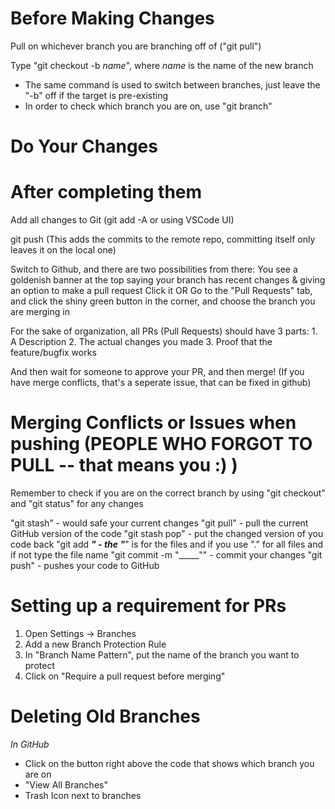 # Before Making Changes
Pull on whichever branch you are branching off of ("git pull")

Type "git checkout -b *name*", where *name* is the name of the new branch
- The same command is used to switch between branches, just leave the "-b" off if the target is pre-existing
- In order to check which branch you are on, use "git branch"

# Do Your Changes

# After completing them
Add all changes to Git (git add -A or using VSCode UI)

git push (This adds the commits to the remote repo, committing itself only leaves it on the local one)

Switch to Github, and there are two possibilities from there:
    You see a goldenish banner at the top saying your branch has recent changes & giving an option to make a pull request
        Click it
    OR
    Go to the "Pull Requests" tab, and click the shiny green button in the corner, and choose the branch you are merging in

For the sake of organization, all PRs (Pull Requests) should have 3 parts:
    1. A Description
    2. The actual changes you made
    3. Proof that the feature/bugfix works

And then wait for someone to approve your PR, and then merge!
    (If you have merge conflicts, that's a seperate issue, that can be fixed in github)

# Merging Conflicts or Issues when pushing (PEOPLE WHO FORGOT TO PULL -- that means you :) ) 
Remember to check if you are on the correct branch by using "git checkout" and "git status" for any changes

"git stash"                 - would safe your current changes
"git pull"                  - pull the current GitHub version of the code
"git stash pop"             - put the changed version of you code back 
"git add ___"               - the "___" is for the files and if you use "." for all files and if not type the file name
"git commit -m "_____""     - commit your changes 
"git push"                  - pushes your code to GitHub

# Setting up a requirement for PRs
1. Open Settings -> Branches
2. Add a new Branch Protection Rule
3. In "Branch Name Pattern", put the name of the branch you want to protect
4. Click on "Require a pull request before merging"

# Deleting Old Branches
*In GitHub*
- Click on the button right above the code that shows which branch you are on
- "View All Branches"
- Trash Icon next to branches